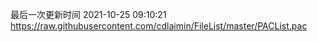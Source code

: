 最后一次更新时间 2021-10-25 09:10:21
https://raw.githubusercontent.com/cdlaimin/FileList/master/PACList.pac

